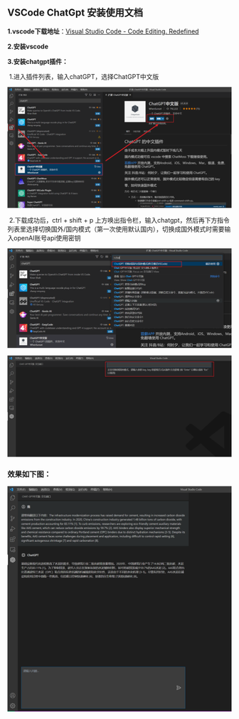 ## VSCode ChatGpt 安装使用文档

**1.vscode下载地址**：[Visual Studio Code - Code Editing. Redefined](https://code.visualstudio.com/)

**2.安装vscode**

**3.安装chatgpt插件：**

​	1.进入插件列表，输入chatGPT，选择ChatGPT中文版

![image-20230416212437148](assets/image-20230416212437148.png)

​	2.下载成功后，ctrl + shift + p 上方唤出指令栏，输入chatgpt，然后再下方指令列表里选择切换国外/国内模式（第一次使用默认国内），切换成国外模式时需要输入openAI账号api使用密钥

![image-20230416212814237](assets/image-20230416212814237.png)

![image-20230416212845533](assets/image-20230416212845533.png)

### 效果如下图：

![image-20230416213057023](assets/image-20230416213057023-1685495338514-5.png)